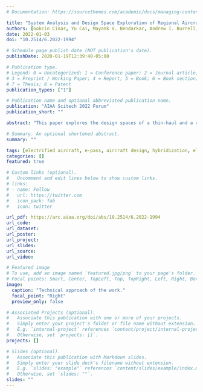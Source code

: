 ```yaml
---
# Documentation: https://sourcethemes.com/academic/docs/managing-content/

title: "System Analysis and Design Space Exploration of Regional Aircraft with Electrified Powertrains"
authors: [Gokcin Cinar, Yu Cai, Mayank V. Bendarkar, Andrew I. Burrell, Russell K. Denney, Dimitri N. Mavris]
date: 2022-01-03
doi: "10.2514/6.2022-1994"

# Schedule page publish date (NOT publication's date).
publishDate: 2020-01-19T12:39:40-05:00

# Publication type.
# Legend: 0 = Uncategorized; 1 = Conference paper; 2 = Journal article;
# 3 = Preprint / Working Paper; 4 = Report; 5 = Book; 6 = Book section;
# 7 = Thesis; 8 = Patent
publication_types: ["1"]

# Publication name and optional abbreviated publication name.
publication: "AIAA Scitech 2022 Forum"
publication_short: ""

abstract: "This paper explores the design spaces of a thin-haul and a regional aircraft with parallel hybrid electric propulsion architectures and an entry into service date of 2030. Notional technology reference aircraft models were developed for a 19- and a 50-passenger aircraft based on publicly available data on the Beechcraft 1900D and ATR 42-600, respectively. Advanced technology aircraft models were developed by infusing the reference aircraft models with a set of selected airframe and propulsion system technologies projected to reach maturity by2030. Matlab and NPSS-based parametric, physics-based models were created for the charge depleting parallel hybrid electric propulsion system architecture. Different modes of operation were identified and parametrized with a basket of design variables to investigate the feasibility and trade space for peak power shaving, climb power boosting, electric taxi, battery usage schedules, and in-flight battery recharge strategies. A design of experiments with thousands of data points was conducted for the 19- and 50-passenger electrified aircraft propulsion vision systems. The vision systems were sized for the same point and mission performance requirements as their conventional counterpart. Artificial Neural Network models were fit toa set of subsystem, system, and mission level metrics of interest. An extensive trade study was performed to identify the fuel burn, weight, and efficiency trends and sensitivities as a function of different modes of operation as well as the electric powertrain key performance parameters and technology projections for 2030 and onward. The resulting multidisciplinary design space exploration environment was used to identify the optimum vision system designs and modes of operation for the minimum block fuel burn objective. It was found that both vehicle classes with the charge depleting parallel hybrid electric architecture provided fuel burn benefits over their 2030 advanced technology counterparts under certain modes of operation."

# Summary. An optional shortened abstract.
summary: ""

tags: [electrified aircraft, e-pass, aircraft design, hybridization, electrified powertrain flight demonstration]
categories: []
featured: true

# Custom links (optional).
#   Uncomment and edit lines below to show custom links.
# links:
# - name: Follow
#   url: https://twitter.com
#   icon_pack: fab
#   icon: twitter

url_pdf: https://arc.aiaa.org/doi/abs/10.2514/6.2022-1994
url_code:
url_dataset:
url_poster:
url_project:
url_slides:
url_source:
url_video:

# Featured image
# To use, add an image named `featured.jpg/png` to your page's folder. 
# Focal points: Smart, Center, TopLeft, Top, TopRight, Left, Right, BottomLeft, Bottom, BottomRight.
image:
  caption: "Technical approach of the work."
  focal_point: "Right"
  preview_only: false

# Associated Projects (optional).
#   Associate this publication with one or more of your projects.
#   Simply enter your project's folder or file name without extension.
#   E.g. `internal-project` references `content/project/internal-project/index.md`.
#   Otherwise, set `projects: []`.
projects: []

# Slides (optional).
#   Associate this publication with Markdown slides.
#   Simply enter your slide deck's filename without extension.
#   E.g. `slides: "example"` references `content/slides/example/index.md`.
#   Otherwise, set `slides: ""`.
slides: ""
---
```


